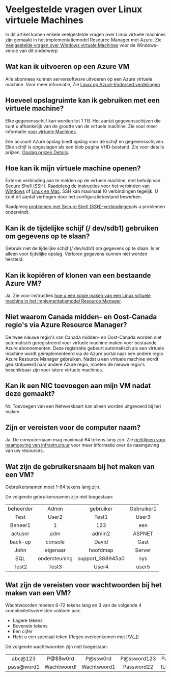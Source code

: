 <properties
    pageTitle="Veelgestelde vragen over Linux VMs | Microsoft Azure"
    description="Bevat antwoorden op enkele veelgestelde vragen over Linux virtuele machines zijn gemaakt met het objectmodel Resource Manager."
    services="virtual-machines-linux"
    documentationCenter=""
    authors="cynthn"
    manager="timlt"
    editor=""
    tags="azure-resource-management"/>

<tags
    ms.service="virtual-machines-linux"
    ms.workload="infrastructure-services"
    ms.tgt_pltfrm="vm-linux"
    ms.devlang="na"
    ms.topic="article"
    ms.date="08/16/2016"
    ms.author="cynthn"/>

# <a name="frequently-asked-question-about-linux-virtual-machines"></a>Veelgestelde vragen over Linux virtuele Machines

In dit artikel komen enkele veelgestelde vragen over Linux virtuele machines zijn gemaakt in het implementatiemodel Resource Manager met Azure. Zie [Veelgestelde vragen over Windows virtuele Machines](virtual-machines-windows-faq.md) voor de Windows-versie van dit onderwerp

## <a name="what-can-i-run-on-an-azure-vm"></a>Wat kan ik uitvoeren op een Azure VM

Alle abonnees kunnen serversoftware uitvoeren op een Azure virtuele machine. Voor meer informatie, Zie [Linux op Azure-Endorsed verdelingen](virtual-machines-linux-endorsed-distros.md)


## <a name="how-much-storage-can-i-use-with-a-virtual-machine"></a>Hoeveel opslagruimte kan ik gebruiken met een virtuele machine?

Elke gegevensschijf kan worden tot 1 TB. Het aantal gegevensschijven die kunt u afhankelijk van de grootte van de virtuele machine. Zie voor meer informatie [voor virtuele Machines](virtual-machines-linux-sizes.md).

Een account Azure opslag biedt opslag voor de schijf en gegevensschijven. Elke schijf is opgeslagen als een blob pagina VHD-bestand. Zie voor details prijzen, [Opslag prijzen Details](https://azure.microsoft.com/pricing/details/storage/).


## <a name="how-can-i-access-my-virtual-machine"></a>Hoe kan ik mijn virtuele machine openen?

Externe verbinding aan te melden op de virtuele machine, met behulp van Secure Shell (SSH). Raadpleeg de instructies voor het verbinden [van Windows](virtual-machines-linux-ssh-from-windows.md) of [Linux en Mac](virtual-machines-linux-mac-create-ssh-keys.md). SSH kan maximaal 10 verbindingen tegelijk. U kunt dit aantal verhogen door het configuratiebestand bewerken.


Raadpleeg [problemen met Secure Shell (SSH)-verbindingen](virtual-machines-linux-troubleshoot-ssh-connection.md)als u problemen ondervindt.


## <a name="can-i-use-the-temporary-disk-devsdb1-to-store-data"></a>Kan ik de tijdelijke schijf (/ dev/sdb1) gebruiken om gegevens op te slaan?

Gebruik niet de tijdelijke schijf (/ dev/sdb1) om gegevens op te slaan. Is er alleen voor tijdelijke opslag. Verloren gegevens kunnen niet worden hersteld.


## <a name="can-i-copy-or-clone-an-existing-azure-vm"></a>Kan ik kopiëren of klonen van een bestaande Azure VM?

Ja. Zie voor instructies [hoe u een kopie maken van een Linux virtuele machine in het implementatiemodel Resource Manager](virtual-machines-linux-copy-vm.md).


## <a name="why-am-i-not-seeing-canada-central-and-canada-east-regions-through-azure-resource-manager"></a>Niet waarom Canada midden- en Oost-Canada regio's via Azure Resource Manager?

De twee nieuwe regio's van Canada midden- en Oost-Canada worden niet automatisch geregistreerd voor virtuele machine maken voor bestaande Azure abonnementen. Deze registratie gebeurt automatisch als een virtuele machine wordt geïmplementeerd via de Azure portal naar een andere regio Azure Resource Manager gebruiken. Nadat u een virtuele machine wordt gedistribueerd naar andere Azure regio, moeten de nieuwe regio's beschikbaar zijn voor latere virtuele machines.


## <a name="can-i-add-a-nic-to-my-vm-after-its-created"></a>Kan ik een NIC toevoegen aan mijn VM nadat deze gemaakt?

Nr. Toevoegen van een Netwerkkaart kan alleen worden uitgevoerd bij het maken.


## <a name="are-there-any-computer-name-requirements"></a>Zijn er vereisten voor de computer naam?

Ja. De computernaam mag maximaal 64 tekens lang zijn. Zie [richtlijnen voor naamgeving van infrastructuur](virtual-machines-linux-infrastructure-naming-guidelines.md) voor meer informatie over de naamgeving van uw resources.


## <a name="what-are-the-username-requirements-when-creating-a-vm"></a>Wat zijn de gebruikersnaam bij het maken van een VM?

Gebruikersnamen moet 1-64 tekens lang zijn.

De volgende gebruikersnamen zijn niet toegestaan:

<table>
    <tr>
        <td style="text-align:center">beheerder </td><td style="text-align:center"> Admin </td><td style="text-align:center"> gebruiker </td><td style="text-align:center"> Gebruiker1</td>
    </tr>
    <tr>
        <td style="text-align:center">Test </td><td style="text-align:center"> User2 </td><td style="text-align:center"> Test1 </td><td style="text-align:center"> User3</td>
    </tr>
    <tr>
        <td style="text-align:center">Beheer1 </td><td style="text-align:center"> 1 </td><td style="text-align:center"> 123 </td><td style="text-align:center"> een</td>
    </tr>
    <tr>
        <td style="text-align:center">actuser  </td><td style="text-align:center"> adm </td><td style="text-align:center"> admin2 </td><td style="text-align:center"> ASPNET</td>
    </tr>
    <tr>
        <td style="text-align:center">back-up </td><td style="text-align:center"> console </td><td style="text-align:center"> David </td><td style="text-align:center"> Gast</td>
    </tr>
    <tr>
        <td style="text-align:center">John </td><td style="text-align:center"> eigenaar </td><td style="text-align:center"> hoofdmap </td><td style="text-align:center"> Server</td>
    </tr>
    <tr>
        <td style="text-align:center">SQL </td><td style="text-align:center"> ondersteuning </td><td style="text-align:center"> support_388945a0 </td><td style="text-align:center"> sys</td>
    </tr>
    <tr>
        <td style="text-align:center">Test2 </td><td style="text-align:center"> Test3 </td><td style="text-align:center"> User4 </td><td style="text-align:center"> user5</td>
    </tr>
</table>


## <a name="what-are-the-password-requirements-when-creating-a-vm"></a>Wat zijn de vereisten voor wachtwoorden bij het maken van een VM?

Wachtwoorden moeten 6-72 tekens lang en 3 van de volgende 4 complexiteitsvereisten voldoen aan:

- Lagere tekens
- Bovenste tekens
- Een cijfer
- Hebt u een speciaal teken (Regex overeenkomen met [\W_])

De volgende wachtwoorden zijn niet toegestaan:

<table>
    <tr>
        <td style="text-align:center">abc@123</td>
        <td style="text-align:center">P@$$w0rd</td>
        <td style="text-align:center">P@ssw0rd</td>
        <td style="text-align:center">P@ssword123</td>
        <td style="text-align:center">Pa$ $word</td>
    </tr>
    <tr>
        <td style="text-align:center">pass@word1</td>
        <td style="text-align:center">Wachtwoord!</td>
        <td style="text-align:center">Wachtwoord1</td>
        <td style="text-align:center">Password22</td>
        <td style="text-align:center">ILOVEYOU!</td>
    </tr>
</table>
